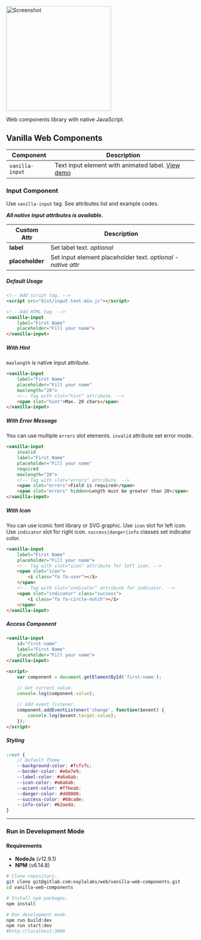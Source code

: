 <img width="280" src="https://www.naylalabs.com/vanilla/src/assets/img/vanilla-logo.png" alt="Screenshot"/>

Web components library with native JavaScript.

## Vanilla Web Components

|Component|Description|
|---|---|
|`vanilla-input`|Text input element with animated label. [View demo](https://www.naylalabs.com/vanilla/)|

### Input Component
Use `vanilla-input` tag. See attributes list and example codes.

***All native input attributes is available.***

|Custom Attr|Description|
|---|---|
|**label**|Set label text. *optional*|
|**placeholder**|Set input element placeholder text. *optional - native attr*|

##### Default Usage
````html
<!-- Add script tag. -->
<script src="dist/input.text.min.js"></script>

<!-- Add HTML tag. -->
<vanilla-input 
    label="First Name" 
    placeholder="Fill your name">
</vanilla-input>
````

##### With Hint
`maxlength` is native input attribute.
````html
<vanilla-input 
    label="First Name" 
    placeholder="Fill your name"
    maxlength="20">
    <!-- Tag with slot="hint" attribute. -->
    <span slot="hint">Max. 20 chars</span>
</vanilla-input>
````

##### With Error Message
You can use multiple `errors` slot elements.
`invalid` attribute set error mode.
````html
<vanilla-input 
    invalid
    label="First Name" 
    placeholder="Fill your name"
    required
    maxlength="20">
    <!-- Tag with slot="errors" attribute. -->
    <span slot="errors">Field is required</span>
    <span slot="errors" hidden>Length must be greater than 20</span>
</vanilla-input>
````

##### With Icon
You can use iconic font library or SVG graphic.
Use `icon` slot for left icon.
Use `indicator` slot for right icon.
`success|danger|info` classes set indicator color.
````html
<vanilla-input 
    label="First Name" 
    placeholder="Fill your name">
    <!-- Tag with slot="icon" attribute for left icon. -->
    <span slot="icon">
        <i class="fa fa-user"></i>
    </span>
    <!-- Tag with slot="indicator" attribute for indicator. -->
    <span slot="indicator" class="success">
        <i class="fa fa-circle-notch"></i>
    </span>
</vanilla-input>
````
##### Access Component
````html
<vanilla-input 
    id="first-name"
    label="First Name" 
    placeholder="Fill your name">
</vanilla-input>

<script>
    var component = document.getElementById('first-name');
    
    // Get current value.
    console.log(component.value);

    // Add event listener.
    component.addEventListener('change', function($event) {
        console.log($event.target.value);
    });
</script>
````

##### Styling
````scss
:root {
    // Default Theme
    --background-color: #fcfcfc;
    --border-color: #e6e7e9;
    --label-color: #a6a6ab;
    --icon-color: #a6a6ab;
    --accent-color: #ffbeab;
    --danger-color: #dd8080;
    --success-color: #68ca8e;
    --info-color: #62aeda;
}
````
---
### Run in Development Mode
#### Requirements

- **NodeJs** (v12.9.1)
- **NPM** (v6.14.8)

```bash
# Clone repository.
git clone git@gitlab.com:naylalabs/web/vanilla-web-components.git
cd vanilla-web-components

# Install npm packages.
npm install

# Run development mode.
npm run build:dev
npm run start:dev
#http://localhost:3000
```
